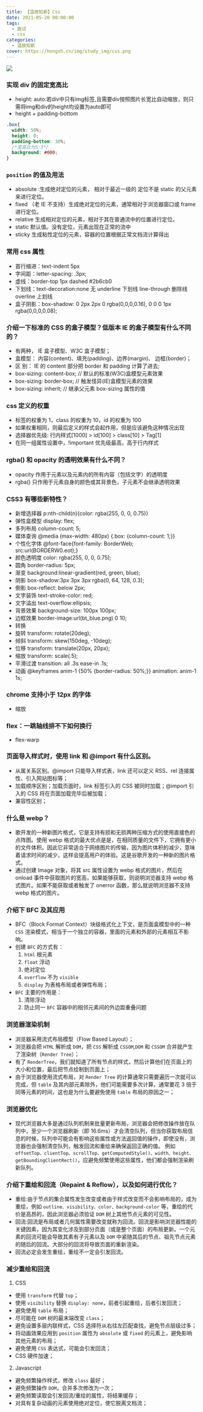 ```yaml
---
title: 【温故知新】Css
date: 2021-05-20 00:00:00
tags:
  - 面试
  - css
categories:
  - 温故知新 
cover: https://hongxh.cn/img/study_img/css.png
---
```


![](https://hongxh.cn/img/study_img/css.png)

### 实现 div 的固定宽高比
- height: auto:若div中只有img标签,且需要div按照图片长宽比自动缩放，则只需将img和div的height均设置为auto即可
- height + padding-bottom
```css
.box{
  width: 50%;
  height: 0;
  padding-bottom: 30%;
  /*宽高比为5:3*/
  background: #000;
}
```


### `position` 的值及用法
- absolute :生成绝对定位的元素， 相对于最近一级的 定位不是 static 的父元素来进行定位。
- fixed （老 IE 不支持）生成绝对定位的元素，通常相对于浏览器窗口或 frame 进行定位。
- relative 生成相对定位的元素，相对于其在普通流中的位置进行定位。
- static 默认值。没有定位，元素出现在正常的流中
- sticky 生成粘性定位的元素，容器的位置根据正常文档流计算得出


### 常用 css 属性
- 首行缩进：text-indent 5px
- 字间距：letter-spacing: .3px;
- 虚线：border-top 1px dashed #2b6cb0
- 下划线：text-decoration:none 无 underline 下划线 line-through 删除线 overline 上划线
- 盒子阴影：box-shadow: 0 2px 2px 0 rgba(0,0,0,0.16), 0 0 0 1px rgba(0,0,0,0.08);


### 介绍一下标准的 CSS 的盒子模型？低版本 IE 的盒子模型有什么不同的？
- 有两种， IE 盒子模型、W3C 盒子模型；
- 盒模型： 内容(content)、填充(padding)、边界(margin)、 边框(border)；
- 区 别： IE 的 content 部分把 border 和 padding 计算了进去;
- box-sizing: content-box; // 默认的标准(W3C)盒模型元素效果
- box-sizing: border-box; // 触发怪异(IE)盒模型元素的效果
- box-sizing: inherit; // 继承父元素 box-sizing 属性的值


### css 定义的权重
- 标签的权重为 1，class 的权重为 10，id 的权重为 100
- 如果权重相同，则最后定义的样式会起作用，但是应该避免这种情况出现
- 选择器优先级: 行内样式[1000] > id[100] > class[10] > Tag[1]
- 在同一组属性设置中，!important 优先级最高，高于行内样式


### rgba() 和 opacity 的透明效果有什么不同？
- opacity 作用于元素以及元素内的所有内容（包括文字）的透明度
- rgba() 只作用于元素自身的颜色或其背景色，子元素不会继承透明效果


### CSS3 有哪些新特性？
- 新增选择器 p:nth-child(n){color: rgba(255, 0, 0, 0.75)}
- 弹性盒模型 display: flex;
- 多列布局 column-count: 5;
- 媒体查询 @media (max-width: 480px) {.box: {column-count: 1;}}
- 个性化字体 @font-face{font-family: BorderWeb; src:url(BORDERW0.eot);}
- 颜色透明度 color: rgba(255, 0, 0, 0.75);
- 圆角 border-radius: 5px;
- 渐变 background:linear-gradient(red, green, blue);
- 阴影 box-shadow:3px 3px 3px rgba(0, 64, 128, 0.3);
- 倒影 box-reflect: below 2px;
- 文字装饰 text-stroke-color: red;
- 文字溢出 text-overflow:ellipsis;
- 背景效果 background-size: 100px 100px;
- 边框效果 border-image:url(bt_blue.png) 0 10;
- 转换
- 旋转 transform: rotate(20deg);
- 倾斜 transform: skew(150deg, -10deg);
- 位移 transform: translate(20px, 20px);
- 缩放 transform: scale(.5);
- 平滑过渡 transition: all .3s ease-in .1s;
- 动画 @keyframes anim-1 {50% {border-radius: 50%;}} animation: anim-1 1s;


### chrome 支持小于 12px 的字体
- 缩放


### flex：一跳轴线排不下如何换行
- flex-warp


### 页面导入样式时，使用 link 和 @import 有什么区别。
- 从属关系区别。@import 只能导入样式表，link 还可以定义 RSS、rel 连接属性、引入网站图标等；
- 加载顺序区别；加载页面时，link 标签引入的 CSS 被同时加载；@import 引入的 CSS 将在页面加载完毕后被加载；
- 兼容性区别；


### 什么是 webp？
- 歌开发的一种新图片格式，它是支持有损和无损两种压缩方式的使用直接色的点阵图。使用 webp 格式的最大优点是是，在相同质量的文件下，它拥有更小的文件体积。因此它非常适合于网络图片的传输，因为图片体积的减少，意味着请求时间的减少，这样会提高用户的体验。这是谷歌开发的一种新的图片格式。
- 通过创建 Image 对象，将其 src 属性设置为 webp 格式的图片，然后在 onload 事件中获取图片的宽高，如果能够获取，则说明浏览器支持 webp 格式图片。如果不能获取或者触发了 onerror 函数，那么就说明浏览器不支持 webp 格式的图片。


### 介绍下 BFC 及其应用
- BFC（Block Format Context）块级格式化上下文，是页面盒模型中的一种 `CSS` 渲染模式，相当于一个独立的容器，里面的元素和外部的元素相互不影响。
- 创建 `BFC` 的方式有：
  1. `html` 根元素
  2. `float` 浮动
  3. 绝对定位
  4. `overflow` 不为 `visible`
  5. `display` 为表格布局或者弹性布局；
- `BFC` 主要的作用是：
  1. 清除浮动
  2. 防止同一 `BFC` 容器中的相邻元素间的外边距重叠问题


### 浏览器渲染机制
- 浏览器采用流式布局模型（Flow Based Layout）；
- 浏览器会把 `HTML` 解析成 `DOM`，把 `CSS` 解析成 `CSSOM`,`DOM` 和 `CSSOM` 合并就产生了渲染树（`Render Tree`）；
- 有了 `RenderTree`，我们就知道了所有节点的样式，然后计算他们在页面上的大小和位置，最后把节点绘制到页面上；
- 由于浏览器使用流式布局，对 `Render Tree` 的计算通常只需要遍历一次就可以完成，但 `table` 及其内部元素除外，他们可能需要多次计算，通常要花 3 倍于同等元素的时间，这也是为什么要避免使用 `table` 布局的原因之一；


### 浏览器优化
- 现代浏览器大多是通过队列机制来批量更新布局，浏览器会把修改操作放在队列中，至少一个浏览器刷新（即 16.6ms）才会清空队列，但当你获取布局信息的时候，队列中可能会有影响这些属性或方法返回值的操作，即使没有，浏览器也会强制清空队列，触发回流和重绘来确保返回正确的值。 例如 `offsetTop、clientTop、scrollTop、getComputedStyle()、width、height、getBoundingClientRect()`，应避免频繁使用这些属性，他们都会强制渲染刷新队列。


### 介绍下重绘和回流（Repaint & Reflow），以及如何进行优化？
- 重绘:由于节点的集合属性发生改变或者由于样式改变而不会影响布局的，成为重绘，例如 `outline、visibility、color、background-color` 等，重绘的代价是高昂的，因此浏览器必须验证 `DOM` 树上其他节点元素的可见性。
- 回流:回流是布局或者几何属性需要改变就称为回流。回流是影响浏览器性能的关键因素，因为其变化涉及到部分页面（或是整个页面）的布局更新。一个元素的回流可能会导致其素有子元素以及 `DOM` 中紧随其后的节点、祖先节点元素的随后的回流。大部分的回流将导致页面的重新渲染。
- 回流必定会发生重绘，重绘不一定会引发回流。


### 减少重绘和回流
1. CSS
- 使用 `transform` 代替 `top`；
- 使用 `visibility` 替换 `display: none`，前者引起重绘，后者引发回流；
- 避免使用 `table` 布局；
- 尽可能在 `DOM` 树的最末端改变 `class`；
- 避免设置多层内联样式，CSS 选择符从右往左匹配查找，避免节点层级过多；
- 将动画效果应用到 `position` 属性为 `absolute` 或 `fixed` 的元素上，避免影响其他元素的布局；
- 避免使用 `CSS` 表达式，可能会引发回流；
- CSS 硬件加速；

2. Javascript
- 避免频繁操作样式，修改 `class` 最好；
- 避免频繁操作 `DOM`，合并多次修改为一次；
- 避免频繁读取会引发回流/重绘的属性，将结果缓存；
- 对具有复杂动画的元素使用绝对定位，使它脱离文档流；
